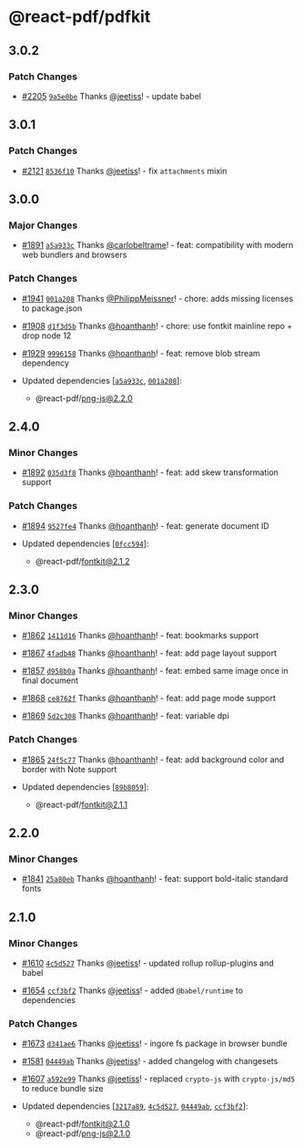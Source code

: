 # @react-pdf/pdfkit

## 3.0.2

### Patch Changes

- [#2205](https://github.com/hoanthanh/react-pdf/pull/2205) [`9a5e0be`](https://github.com/hoanthanh/react-pdf/commit/9a5e0befb89756db07ce053192a136df9d4ba905) Thanks [@jeetiss](https://github.com/jeetiss)! - update babel

## 3.0.1

### Patch Changes

- [#2121](https://github.com/hoanthanh/react-pdf/pull/2121) [`8536f10`](https://github.com/hoanthanh/react-pdf/commit/8536f103830a9ed00211fc4c821b221377885a07) Thanks [@jeetiss](https://github.com/jeetiss)! - fix `attachments` mixin

## 3.0.0

### Major Changes

- [#1891](https://github.com/hoanthanh/react-pdf/pull/1891) [`a5a933c`](https://github.com/hoanthanh/react-pdf/commit/a5a933c9733e4c77338ef76a2b3545b84a646a81) Thanks [@carlobeltrame](https://github.com/carlobeltrame)! - feat: compatibility with modern web bundlers and browsers

### Patch Changes

- [#1941](https://github.com/hoanthanh/react-pdf/pull/1941) [`001a208`](https://github.com/hoanthanh/react-pdf/commit/001a20812fa039d09931b22eb97a8869e3b31cc5) Thanks [@PhilippMeissner](https://github.com/PhilippMeissner)! - chore: adds missing licenses to package.json

* [#1908](https://github.com/hoanthanh/react-pdf/pull/1908) [`d1f3d5b`](https://github.com/hoanthanh/react-pdf/commit/d1f3d5b9b4103705e95e2160347ee253d842ed5d) Thanks [@hoanthanh](https://github.com/hoanthanh)! - chore: use fontkit mainline repo + drop node 12

- [#1929](https://github.com/hoanthanh/react-pdf/pull/1929) [`9996158`](https://github.com/hoanthanh/react-pdf/commit/9996158636edf2118c4a6dcce08a00408b982993) Thanks [@hoanthanh](https://github.com/hoanthanh)! - feat: remove blob stream dependency

- Updated dependencies [[`a5a933c`](https://github.com/hoanthanh/react-pdf/commit/a5a933c9733e4c77338ef76a2b3545b84a646a81), [`001a208`](https://github.com/hoanthanh/react-pdf/commit/001a20812fa039d09931b22eb97a8869e3b31cc5)]:
  - @react-pdf/png-js@2.2.0

## 2.4.0

### Minor Changes

- [#1892](https://github.com/hoanthanh/react-pdf/pull/1892) [`035d3f8`](https://github.com/hoanthanh/react-pdf/commit/035d3f8d24fa4f4af9f350950d81b51547858367) Thanks [@hoanthanh](https://github.com/hoanthanh)! - feat: add skew transformation support

### Patch Changes

- [#1894](https://github.com/hoanthanh/react-pdf/pull/1894) [`9527fe4`](https://github.com/hoanthanh/react-pdf/commit/9527fe4c9087818421eca4753172b06e3c0cb934) Thanks [@hoanthanh](https://github.com/hoanthanh)! - feat: generate document ID

- Updated dependencies [[`0fcc594`](https://github.com/hoanthanh/react-pdf/commit/0fcc594310d5af30ca1e752b3efc7a047e813dcb)]:
  - @react-pdf/fontkit@2.1.2

## 2.3.0

### Minor Changes

- [#1862](https://github.com/hoanthanh/react-pdf/pull/1862) [`1411d16`](https://github.com/hoanthanh/react-pdf/commit/1411d162e04ca237bad93729695c363fdf4bdbeb) Thanks [@hoanthanh](https://github.com/hoanthanh)! - feat: bookmarks support

* [#1867](https://github.com/hoanthanh/react-pdf/pull/1867) [`4fadb48`](https://github.com/hoanthanh/react-pdf/commit/4fadb48983d7269452f89f80c7e341ece859aaee) Thanks [@hoanthanh](https://github.com/hoanthanh)! - feat: add page layout support

- [#1857](https://github.com/hoanthanh/react-pdf/pull/1857) [`d958b0a`](https://github.com/hoanthanh/react-pdf/commit/d958b0ae06a61c157b2581488a9121a0464222f4) Thanks [@hoanthanh](https://github.com/hoanthanh)! - feat: embed same image once in final document

* [#1868](https://github.com/hoanthanh/react-pdf/pull/1868) [`ce8762f`](https://github.com/hoanthanh/react-pdf/commit/ce8762f6de5c796e69ec5a225c7f3ff9c619a960) Thanks [@hoanthanh](https://github.com/hoanthanh)! - feat: add page mode support

- [#1869](https://github.com/hoanthanh/react-pdf/pull/1869) [`5d2c308`](https://github.com/hoanthanh/react-pdf/commit/5d2c3088cf438a8abf1038b14a21117fecf59d57) Thanks [@hoanthanh](https://github.com/hoanthanh)! - feat: variable dpi

### Patch Changes

- [#1865](https://github.com/hoanthanh/react-pdf/pull/1865) [`24f5c77`](https://github.com/hoanthanh/react-pdf/commit/24f5c77706e12dbab45053cb704a2fe7cf60eb53) Thanks [@hoanthanh](https://github.com/hoanthanh)! - feat: add background color and border with Note support

- Updated dependencies [[`89b8059`](https://github.com/hoanthanh/react-pdf/commit/89b8059185f917531a56b3424223e8656ffed8f7)]:
  - @react-pdf/fontkit@2.1.1

## 2.2.0

### Minor Changes

- [#1841](https://github.com/hoanthanh/react-pdf/pull/1841) [`25a80eb`](https://github.com/hoanthanh/react-pdf/commit/25a80ebd5f96ade7101883624010bad51474967c) Thanks [@hoanthanh](https://github.com/hoanthanh)! - feat: support bold-italic standard fonts

## 2.1.0

### Minor Changes

- [#1610](https://github.com/hoanthanh/react-pdf/pull/1610) [`4c5d527`](https://github.com/hoanthanh/react-pdf/commit/4c5d52721d29d843f1d09c3fd74370832429f70e) Thanks [@jeetiss](https://github.com/jeetiss)! - updated rollup rollup-plugins and babel

* [#1654](https://github.com/hoanthanh/react-pdf/pull/1654) [`ccf3bf2`](https://github.com/hoanthanh/react-pdf/commit/ccf3bf22867a9bd49668cdd3543ec32492a40e4b) Thanks [@jeetiss](https://github.com/jeetiss)! - added `@babel/runtime` to dependencies

### Patch Changes

- [#1673](https://github.com/hoanthanh/react-pdf/pull/1673) [`d341ae6`](https://github.com/hoanthanh/react-pdf/commit/d341ae66e91774e95e82deb8d9162bf458688768) Thanks [@jeetiss](https://github.com/jeetiss)! - ingore fs package in browser bundle

* [#1581](https://github.com/hoanthanh/react-pdf/pull/1581) [`04449ab`](https://github.com/hoanthanh/react-pdf/commit/04449ab352db0cca2155024dd3e8c690e42193ca) Thanks [@jeetiss](https://github.com/jeetiss)! - added changelog with changesets

- [#1607](https://github.com/hoanthanh/react-pdf/pull/1607) [`a592e99`](https://github.com/hoanthanh/react-pdf/commit/a592e99f7df7481697582c2a12f31ce7f9559c66) Thanks [@jeetiss](https://github.com/jeetiss)! - replaced `crypto-js` with `crypto-js/md5` to reduce bundle size

- Updated dependencies [[`3217a89`](https://github.com/hoanthanh/react-pdf/commit/3217a892e92ff98e92b6c7ea6e3244d403f679b6), [`4c5d527`](https://github.com/hoanthanh/react-pdf/commit/4c5d52721d29d843f1d09c3fd74370832429f70e), [`04449ab`](https://github.com/hoanthanh/react-pdf/commit/04449ab352db0cca2155024dd3e8c690e42193ca), [`ccf3bf2`](https://github.com/hoanthanh/react-pdf/commit/ccf3bf22867a9bd49668cdd3543ec32492a40e4b)]:
  - @react-pdf/fontkit@2.1.0
  - @react-pdf/png-js@2.1.0
